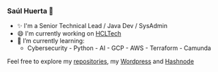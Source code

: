 ### Saúl Huerta 👋

- ✨ I'm a Senior Technical Lead / Java Dev / SysAdmin 
- 😄 I'm currently working on [HCLTech](https://www.hcltech.com/geo-presence/mexico)
- 🌱 I’m currently learning:
  - Cybersecurity - Python - AI - GCP - AWS - Terraform - Camunda


Feel free to explore my [repositories][repos], my [Wordpress][my_web] and [Hashnode][hashnode]

[repos]: https://github.com/saulhuerta?tab=repositories
[my_web]: https://saulh.wordpress.com/
[hashnode]: https://saul.hashnode.dev/
[HCLTech]: https://www.hcltech.com/geo-presence/mexico

<!--
**saulhuerta/saulhuerta** is a ✨ _special_ ✨ repository because its `README.md` (this file) appears on your GitHub profile.

Here are some ideas to get you started:

- 🔭 I’m currently working on ...
- 🌱 I’m currently learning ...
- 👯 I’m looking to collaborate on ...
- 🤔 I’m looking for help with ...
- 💬 Ask me about ...
- 📫 How to reach me: ...
- 😄 Pronouns: ...
- ⚡ Fun fact: ...
-->
